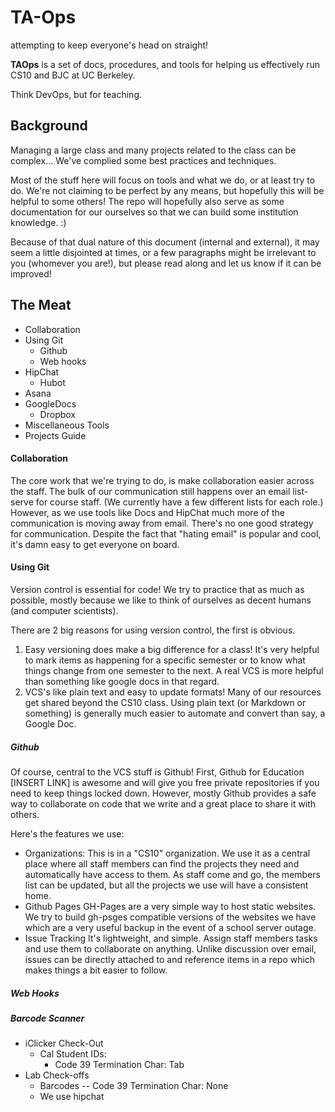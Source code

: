TA-Ops
======

attempting to keep everyone's head on straight!

__TAOps__ is a set of docs, procedures, and tools for helping us effectively run CS10 and BJC at UC Berkeley.

Think DevOps, but for teaching.

## Background

Managing a large class and many projects related to the class can be complex...
We've complied some best practices and techniques.

Most of the stuff here will focus on tools and what we do, or at least try to do. We're not claiming to be perfect by any means, but hopefully this will be helpful to some others! The repo will hopefully also serve as some documentation for our ourselves so that we can build some institution knowledge. :)

Because of that dual nature of this document (internal and external), it may seem a little disjointed at times, or a few paragraphs might be irrelevant to you (whomever you are!), but please read along and let us know if it can be improved!

## The Meat

* Collaboration
* Using Git
    * Github
    * Web hooks
* HipChat
    * Hubot
* Asana
* GoogleDocs
    * Dropbox
* Miscellaneous Tools
* Projects Guide

#### Collaboration
<a name="collaboration"></a>

The core work that we're trying to do, is make collaboration easier across the staff. The bulk of our communication still happens over an email list-serve for course staff. (We currently have a few different lists for each role.) However, as we use tools like Docs and HipChat much more of the communication is moving away from email. There's no one good strategy for communication. Despite the fact that "hating email" is popular and cool, it's damn easy to get everyone on board.

#### Using Git
<a name="git"></a>
Version control is essential for code! We try to practice that as much as possible, mostly because we like to think of ourselves as decent humans (and computer scientists).

There are 2 big reasons for using version control, the first is obvious.
1. Easy versioning does make a big difference for a class! It's very helpful to mark items as happening for a specific semester or to know what things change from one semester to the next. A real VCS is more helpful than something like google docs in that regard.
2. VCS's like plain text and easy to update formats! Many of our resources get shared beyond the CS10 class. Using plain text (or Markdown or something) is generally much easier to automate and convert than say, a Google Doc.

##### Github
Of course, central to the VCS stuff is Github! First, Github for Education [INSERT LINK] is awesome and will give you free private repositories if you need to keep things locked down. However, mostly Github provides a safe way to collaborate on code that we write and a great place to share it with others.

Here's the features we use:

* Organizations:
    This is in a "CS10" organization. We use it as a central place where all staff members can find the projects they need and automatically have access to them. As staff come and go, the members list can be updated, but all the projects we use will have a consistent home.
* Github Pages
    GH-Pages are a very simple way to host static websites. We try to build gh-psges compatible versions of the websites we have which are a very useful backup in the event of a school server outage.
* Issue Tracking
    It's lightweight, and simple. Assign staff members tasks and use them to collaborate on anything. Unlike discussion over email, issues can be directly attached to and reference items in a repo which makes things a bit easier to follow.

##### Web Hooks
<a name="hooks"></a>

##### Barcode Scanner
* iClicker Check-Out
    * Cal Student IDs:
        * Code 39 Termination Char: Tab
* Lab Check-offs
    * Barcodes -- Code 39 Termination Char: None
    * We use hipchat
    
    